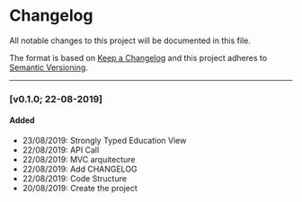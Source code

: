 ﻿# Changelog

All notable changes to this project will be documented in this file.

The format is based on [Keep a Changelog](http://keepachangelog.com/en/1.0.0/)
and this project adheres to [Semantic Versioning](http://semver.org/spec/v2.0.0.html).

---

### [v0.1.0; 22-08-2019]

#### Added
- 23/08/2019: Strongly Typed Education View
- 22/08/2019: API Call
- 22/08/2019: MVC arquitecture
- 22/08/2019: Add CHANGELOG
- 22/08/2019: Code Structure
- 20/08/2019: Create the project
